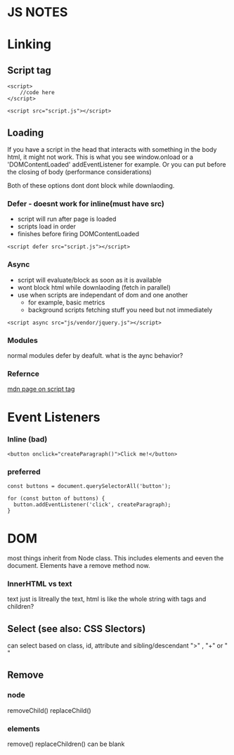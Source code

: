 # JS NOTES

# Linking
## Script tag
```
<script>
    //code here
</script>

<script src="script.js"></script>
```

## Loading
If you have a script in the head that interacts with something in the body html,
it might not work. This is what you see window.onload or a 'DOMContentLoaded' addEventListener for example. Or you can put before the closing of body (performance considerations)

Both of these options dont dont block while downlaoding.
### Defer - doesnt work for inline(must have src)
- script will run after page is loaded
- scripts load in order
- finishes before firing DOMContentLoaded

```
<script defer src="script.js"></script>
```
### Async 
- script will evaluate/block as soon as it is available
- wont block html while downlaoding (fetch in parallel)
- use when scripts are independant of dom and one another
    - for example, basic metrics
    - background scripts fetching stuff you need but not immediately
```
<script async src="js/vendor/jquery.js"></script>
```


### Modules
normal modules defer by deafult.
what is the aync behavior?
### Refernce
[mdn page on script tag](https://developer.mozilla.org/en-US/docs/Web/HTML/Element/script)

# Event Listeners

### Inline (bad)
```
<button onclick="createParagraph()">Click me!</button>
```

### preferred
```
const buttons = document.querySelectorAll('button');

for (const button of buttons) {
  button.addEventListener('click', createParagraph);
}
```


# DOM
most things inherit from Node class. This includes elements and eeven the document.
Elements have a remove method now. 

### InnerHTML vs text
text just is litreally the text, html is like the whole string with tags and children?


## Select (see also: CSS Slectors)
can select based on class, id, attribute and sibling/descendant
">" , "+" or " " 
## Remove
### node
removeChild()
replaceChild()

### elements
remove() 
replaceChildren() can be blank
